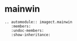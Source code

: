 # mainwin

```eval_rst
.. automodule:: imagect.mainwin
   :members:
   :undoc-members:
   :show-inheritance:

```